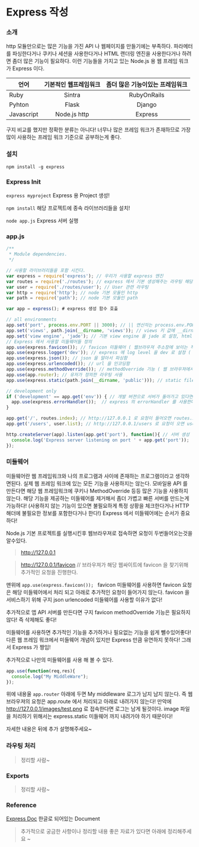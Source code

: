 Express 작성
===
### 소개
http 모듈만으로는 많은 기능을 가진 API 나 웹페이지를 만들기에는 부족하다. 파라메터를 파싱한다거나 쿠키나 세션을 사용한다거나 HTML 랜더링 엔진을 사용한다거나 하려면
좀더 많은 기능이 필요하다. 이런 기능들을 가지고 있는 Node.js 용 웹 프레임 워크가 Express 이다.

| 언어       | 기본적인 웹프레임워크          | 좀더 많은 기능이있는 프레임워크  |
| ------------- |:-------------:| :-----:|
| Ruby     | Sintra | RubyOnRails  |
| Pyhton     | Flask | Django  |
| Javascript     | Node.js http | Express  |

구지 비교를 했지만 정확한 분류는 아니다!
너무나 많은 프레임 워크가 존재하므로 가장 많이 사용하는 프레임 워크 기준으로 공부하는게 좋다.

### 설치
```npm install -g express```

### Express Init
```express myproject```
Express 용 Project 생성!

```npm install```
해당 프로젝트에 종속 라이브러리들을 설치!

```node app.js```
Express 서버 실행

### app.js

```js
/**
 * Module dependencies.
 */

// 사용할 라이브러리들을 포함 시킨다.
var express = require('express'); // 우리가 사용할 express 엔진 
var routes = require('./routes'); // express 에서 기본 생성해주는 라우팅 해당 파일을 통해 여러 url 들을 라우팅한다.
var user = require('./routes/user'); // User 관련 라우팅
var http = require('http'); // node 기본 모듈인 http
var path = require('path'); // node 기본 모듈인 path

var app = express(); # express 생성 함수 호출

// all environments
app.set('port', process.env.PORT || 3000); // || 연산자는 process.env.PORT 가 NULL 값이라면 3000을, 값이 존재한다면 그값을 그대로 사용하도록 한다. process 는 node 에 기본으로 있는 global object 라서 어디에서나 사용 가능하다. node 를 실행시킬때 PORT=3001 node app.js 실행 해주면 process.env.PORT 값이 3001이 된다. 그렇게 되는 이유는 노드가 알아서 그렇게 하기 때문! app.set 은 port 키값으로 해당 값을 저장하는것이다.
app.set('views', path.join(__dirname, 'views')); // views 키 값에 __dirname (현재 Root 디렉토리)/views 경로를 지정
app.set('view engine', 'jade'); // 기본 view engine 을 jade 로 설정, html 파일을 표현할수 있는 여러 view engine 이 존재한다. ejb jade 등등
// Express 에서 사용할 미들웨어들 정의
app.use(express.favicon()); // favicon 미들웨어 ( 웹브라우져 주소창에 보이는 작은 이미지)
app.use(express.logger('dev')); // express 에 log level 을 dev 로 설정 ( dev 로 하면 좀더 많은 로그들을 출력함)
app.use(express.json()); // json 을 알아서 파싱함 
app.use(express.urlencoded()); // url 을 인코딩함
app.use(express.methodOverride()); // methodOverride 기능 ( 웹 브라우져에서 PUT PATCH 는 지원하지 않으므로 해당 기능을 지원하기 위해 _method 변수를 사용 - 몰라도 됨)
app.use(app.router); // 유저가 정의한 라우팅 사용
app.use(express.static(path.join(__dirname, 'public'))); // static file ( 이미지 동영상 css js) 등을 서비스

// development only
if ('development' == app.get('env')) { // 개발 버젼으로 서버가 돌아가고 있다면 (NODE_ENV=development node app.js 로 실행하면! - development 가 기본)
  app.use(express.errorHandler());  // express 의 errorHandler 를 사용한다.
}

app.get('/', routes.index); // http://127.0.0.1 로 요청이 들어오면 routes.index 함수로 보낸다
app.get('/users', user.list); // http://127.0.0.1/users 로 요청이 오면 user.list 함수로 보낸다.

http.createServer(app).listen(app.get('port'), function(){ // 서버 생성 하고 listen 이벤트 생성
  console.log('Express server listening on port ' + app.get('port'));
});
```

### 미들웨어
미들웨어란 웹 프레임워크와 나의 프로그램과 사이에 존재하는 프로그램이라고 생각하면된다.
실제 웹 프레임 워크에 있는 모든 기능을 사용하지는 않는다. 모바일용 API 를 만든다면 해당 웹 프레임워크에 쿠키나 MethodOverride 등등 많은 기능을 사용하지 않는다.
해당 기능을 제공하는 미들웨어를 제거해서 좀더 가볍고 빠른 서버를 만드는게 가능하다!
(사용하지 않는 기능이 있으면 불필요하게 특정 상황을 체크한다거나 HTTP 해더에 불필요한 정보를 포함한다거나 한다!)
Express 에서 미들웨어에는 순서가 중요하다!

Node.js 기본 프로젝트를 실행시킨후 웹브라우져로 접속하면 요청이 두번들어오는것을 알수있다.
> http://127.0.0.1

> http://127.0.0.1/favicon // 브라우져가 해당 웹싸이트에 favicon 을 찾기위해 추가적인 요청을 진행한다.

맨위에 ```app.use(express.favicon()); ``` favicon 미들웨어를 사용하면
favicon 요청은 해당 미들웨어에서 처리 되고 아래로 추가적인 요청이 들어가지 않는다.
favicon 을 서비스하기 위해 구지 json urlencoded 미들웨어를 사용할 이유가 없다!

추가적으로 앱 API 서버를 만든다면 구지 favicon methodOverride 기능은 필요하지 않다!
즉 삭제해도 좋다!

미들웨어를 사용하면 추가적인 기능을 추가하거나 필요없는 기능을 쉽게 뺄수있어좋다! 다른 웹 프레임 워크에서 미들웨어 개념이 있지만 Express 만큼 유연하지 못하다! 그래서 Express 가 짱임!

추가적으로 나만의 미들웨어를 사용 해 볼 수 있다.
```js
app.use(function(req,res){
  console.log("My MiddleWare");
});
```
위에 내용울 ```app.router``` 아래에 두면 My middleware 로그가 남지 남지 않는다.
즉 웹브라우져의 요청은 app.route 에서 처리되고 아래로 내려가지 않는다!
만악에 http://127.0.0.1/images/test.png 로 접속한다면 로그는 남게 될것이다. image 파일을 처리하기 위해서는 express.static 미들웨어 까지 내려가야 하기 때문이다!

자세한 내용은 뒤에 추가 설명해주세요~

### 라우팅 처리
> 정리할 사람~

### Exports
> 정리할 사람~

### Reference
[Express Doc](http://firejune.io/express/) 한글로 되어있는 Document

> 추가적으로 궁금한 사항이나 정리할 내용 좋은 자료가 있다면 아래에 정리해주세요 ~